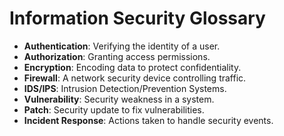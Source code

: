 # Information Security Glossary

- **Authentication**: Verifying the identity of a user.
- **Authorization**: Granting access permissions.
- **Encryption**: Encoding data to protect confidentiality.
- **Firewall**: A network security device controlling traffic.
- **IDS/IPS**: Intrusion Detection/Prevention Systems.
- **Vulnerability**: Security weakness in a system.
- **Patch**: Security update to fix vulnerabilities.
- **Incident Response**: Actions taken to handle security events.
